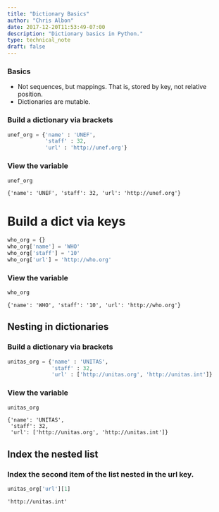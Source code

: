 ```yaml
---
title: "Dictionary Basics"
author: "Chris Albon"
date: 2017-12-20T11:53:49-07:00
description: "Dictionary basics in Python."
type: technical_note
draft: false
---
```

### Basics

- Not sequences, but mappings. That is, stored by key, not relative position.
- Dictionaries are mutable.

### Build a dictionary via brackets


```python
unef_org = {'name' : 'UNEF',
            'staff' : 32,
            'url' : 'http://unef.org'}
```

### View the variable


```python
unef_org
```




    {'name': 'UNEF', 'staff': 32, 'url': 'http://unef.org'}



# Build a dict via keys


```python
who_org = {}
who_org['name'] = 'WHO'
who_org['staff'] = '10'
who_org['url'] = 'http://who.org'
```

### View the variable


```python
who_org
```




    {'name': 'WHO', 'staff': '10', 'url': 'http://who.org'}



## Nesting in dictionaries

### Build a dictionary via brackets


```python
unitas_org = {'name' : 'UNITAS',
              'staff' : 32,
              'url' : ['http://unitas.org', 'http://unitas.int']}
```

### View the variable


```python
unitas_org
```




    {'name': 'UNITAS',
     'staff': 32,
     'url': ['http://unitas.org', 'http://unitas.int']}



## Index the nested list

### Index the second item of the list nested in the url key.


```python
unitas_org['url'][1]
```




    'http://unitas.int'


